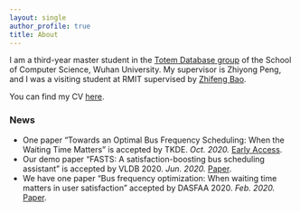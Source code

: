 ```yaml
---
layout: single
author_profile: true
title: About
---
```


I am a third-year master student in the [Totem Database group](http://totemdb.whu.edu.cn/) of the School of Computer Science, Wuhan University. My supervisor is Zhiyong Peng, and I was a visiting student at RMIT supervised by [Zhifeng Bao](https://baozhifeng.net/).

You can find my CV [here](/assets/files/CV.pdf).

### News
* One paper “Towards an Optimal Bus Frequency Scheduling: When the Waiting Time Matters” is accepted by TKDE. *Oct. 2020.* [Early Access](https://www.computer.org/csdl/journal/tk/5555/01/09250547/1oxjSBFKLbq).
* Our demo paper “FASTS: A satisfaction-boosting bus scheduling assistant” is accepted by VLDB 2020. *Jun. 2020.* [Paper](https://dl.acm.org/doi/abs/10.14778/3415478.3415497).
* We have one paper “Bus frequency optimization: When waiting time matters in user satisfaction” accepted by DASFAA 2020. *Feb. 2020.* [Paper](https://link.springer.com/chapter/10.1007%2F978-3-030-59416-9_12).
